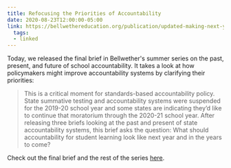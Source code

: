 ```yaml
---
title: Refocusing the Priorities of Accountability
date: 2020-08-23T12:00:00-05:00
link: https://bellwethereducation.org/publication/updated-making-next-year-count-equity-school-accountability
  tags:
  - linked
---
```


Today, we released the final brief in Bellwether's summer series on the past, present, and future of school accountability. It takes a look at how policymakers might improve accountability systems by clarifying their priorities:  
  
> This is a critical moment for standards-based accountability policy. State summative testing and accountability systems were suspended for the 2019-20 school year and some states are indicating they’d like to continue that moratorium through the 2020-21 school year. After releasing three briefs looking at the past and present of state accountability systems, this brief asks the question: What should accountability for student learning look like next year and in the years to come? 
    
Check out the final brief and the rest of the series [here](https://bellwethereducation.org/publication/updated-making-next-year-count-equity-school-accountability).